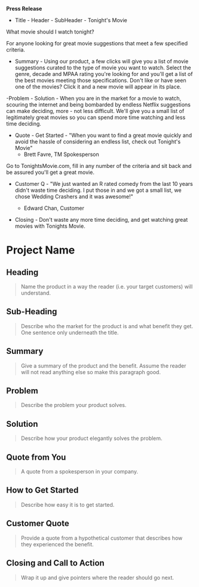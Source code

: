   ****Press Release****

  - Title - Header - SubHeader -
  Tonight's Movie

  What movie should I watch tonight?

  For anyone looking for great movie suggestions that meet a few specified criteria.

  - Summary -
  Using our product, a few clicks will give you a list of movie suggestions curated to the type of movie you want to watch.  Select the genre, decade and MPAA rating you're looking for and you'll get a list of the best movies meeting those specifications.  Don't like or have seen one of the movies?  Click it and a new movie will appear in its place.

  -Problem - Solution -
  When you are in the market for a movie to watch, scouring the internet and being bombarded by endless Netflix suggestions can make deciding, more - not less difficult.  We'll give you a small list of legitimately great movies so you can spend more time watching and less time deciding.

  - Quote - Get Started -
    "When you want to find a great movie quickly and avoid the hassle of considering an endless list, check out Tonight's Movie"
      - Brett Favre, TM Spokesperson

  Go to TonightsMovie.com, fill in any number of the criteria and sit back and be assured you'll get a great movie.

  - Customer Q -
    "We just wanted an R rated comedy from the last 10 years didn't waste time deciding.  I put those in and we got a small list, we chose Wedding Crashers and it was awesome!"
      - Edward Chan, Customer

  - Closing -
  Don't waste any more time deciding, and get watching great movies with Tonights Movie.





# Project Name #

<!--
> This material was originally posted [here](http://www.quora.com/What-is-Amazons-approach-to-product-development-and-product-management). It is reproduced here for posterities sake.

There is an approach called "working backwards" that is widely used at Amazon. They work backwards from the customer, rather than starting with an idea for a product and trying to bolt customers onto it. While working backwards can be applied to any specific product decision, using this approach is especially important when developing new products or features.

For new initiatives a product manager typically starts by writing an internal press release announcing the finished product. The target audience for the press release is the new/updated product's customers, which can be retail customers or internal users of a tool or technology. Internal press releases are centered around the customer problem, how current solutions (internal or external) fail, and how the new product will blow away existing solutions.

If the benefits listed don't sound very interesting or exciting to customers, then perhaps they're not (and shouldn't be built). Instead, the product manager should keep iterating on the press release until they've come up with benefits that actually sound like benefits. Iterating on a press release is a lot less expensive than iterating on the product itself (and quicker!).

If the press release is more than a page and a half, it is probably too long. Keep it simple. 3-4 sentences for most paragraphs. Cut out the fat. Don't make it into a spec. You can accompany the press release with a FAQ that answers all of the other business or execution questions so the press release can stay focused on what the customer gets. My rule of thumb is that if the press release is hard to write, then the product is probably going to suck. Keep working at it until the outline for each paragraph flows.

Oh, and I also like to write press-releases in what I call "Oprah-speak" for mainstream consumer products. Imagine you're sitting on Oprah's couch and have just explained the product to her, and then you listen as she explains it to her audience. That's "Oprah-speak", not "Geek-speak".

Once the project moves into development, the press release can be used as a touchstone; a guiding light. The product team can ask themselves, "Are we building what is in the press release?" If they find they're spending time building things that aren't in the press release (overbuilding), they need to ask themselves why. This keeps product development focused on achieving the customer benefits and not building extraneous stuff that takes longer to build, takes resources to maintain, and doesn't provide real customer benefit (at least not enough to warrant inclusion in the press release).
 -->


## Heading ##
  > Name the product in a way the reader (i.e. your target customers) will understand.

## Sub-Heading ##
  > Describe who the market for the product is and what benefit they get. One sentence only underneath the title.

## Summary ##
  > Give a summary of the product and the benefit. Assume the reader will not read anything else so make this paragraph good.

## Problem ##
  > Describe the problem your product solves.

## Solution ##
  > Describe how your product elegantly solves the problem.

## Quote from You ##
  > A quote from a spokesperson in your company.

## How to Get Started ##
  > Describe how easy it is to get started.

## Customer Quote ##
  > Provide a quote from a hypothetical customer that describes how they experienced the benefit.

## Closing and Call to Action ##
  > Wrap it up and give pointers where the reader should go next.